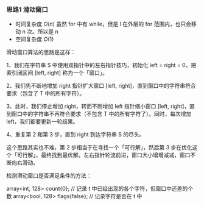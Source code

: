 ### 思路1 滑动窗口

- 时间复杂度 $O(n)$
    虽然 for 中有 while，但是 l 在外层的 for 范围内，也只会移动 n 次。所以是 n
- 空间复杂度 $O(1)$

滑动窗口算法的思路是这样：

1、我们在字符串 S 中使用双指针中的左右指针技巧，初始化 left = right = 0，把索引闭区间 [left, right] 称为一个「窗口」。

2、我们先不断地增加 right 指针扩大窗口 [left, right]，直到窗口中的字符串符合要求（包含了 T 中的所有字符）。

3、此时，我们停止增加 right，转而不断增加 left 指针缩小窗口 [left, right]，直到窗口中的字符串不再符合要求（不包含 T 中的所有字符了）。同时，每次增加 left，我们都要更新一轮结果。

4、重复第 2 和第 3 步，直到 right 到达字符串 S 的尽头。

这个思路其实也不难，第 2 步相当于在寻找一个「可行解」，然后第 3 步在优化这个「可行解」，最终找到最优解。左右指针轮流前进，窗口大小增增减减，窗口不断向右滑动。

检测滑动窗口是否满足条件的方法：

array<int, 128> count{0};       // 记录 t 中已经出现的各个字符，但窗口中还差的个数
array<bool, 128> flags{false};  // 记录字符是否在 t 中
